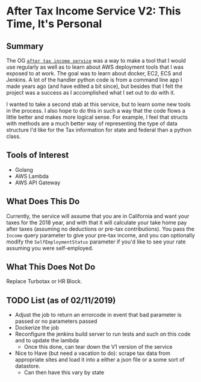 # After Tax Income Service V2: This Time, It's Personal  

## Summary  
The OG [`after tax income service`](https://github.com/DylanLennard/after-tax-income-service) was a way to make a tool that I would use regularly as well as to learn about AWS deployment tools that I was exposed to at work. The goal was to learn about docker, EC2, ECS and Jenkins. A lot of the handler python code is from a command line app I made years ago (and have edited a bit since), but besides that I felt the project was a success as I accomplished what I set out to do with it.   

I wanted to take a second stab at this service, but to learn some new tools in the process. I also hope to do this in such a way that the code flows a little better and makes more logical sense. For example, I feel that structs with methods are a much better way of representing the type of data structure I'd like for the Tax information for state and federal than a python class.  


## Tools of Interest   
* Golang  
* AWS Lambda  
* AWS API Gateway  


## What Does This Do  
Currently, the service will assume that you are in California and want your taxes for the 2018 year, and with that it will calculate your take home pay after taxes (assuming no deductions or pre-tax contributions). You pass the `Income` query parameter to give your pre-tax income, and you can optionally modify the `SelfEmploymentStatus` parameter if you'd like to see your rate assuming you were self-employed.  


## What This Does Not Do  
Replace Turbotax or HR Block.  


## TODO List (as of 02/11/2019) 
* Adjust the job to return an errorcode in event that bad parameter is passed or no parameters passed   
* Dockerize the job  
* Reconfigure the jenkins build server to run tests and such on this code and to update the lambda   
    * Once this done, can tear down the V1 version of the service  
* Nice to Have (but need a vacation to do): scrape tax data from appropriate sites and load it into a either a json file or a some sort of datastore. 
    * Can then have this vary by state  